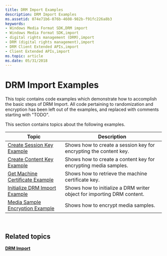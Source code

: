```yaml
---
title: DRM Import Examples
description: DRM Import Examples
ms.assetid: 074e71b6-076b-4608-982b-f91fc226a8b3
keywords:
- Windows Media Format SDK,DRM import
- Windows Media Format SDK,import
- digital rights management (DRM),import
- DRM (digital rights management),import
- DRM Client Extended APIs,import
- Client Extended APIs,import
ms.topic: article
ms.date: 05/31/2018
---
```


# DRM Import Examples

This topic contains code examples which demonstrate how to accomplish the basic steps of DRM Import. All code pertaining to randomization and encryption has been left out of the examples, and replaced with comments starting with "TODO".

This section contains topics about the following examples.



| Topic                                                                  | Description                                                            |
|------------------------------------------------------------------------|------------------------------------------------------------------------|
| [Create Session Key Example](create-session-key-example.md)           | Shows how to create a session key for encrypting the content key.      |
| [Create Content Key Example](create-content-key-example.md)           | Shows how to create a content key for encrypting media samples.        |
| [Get Machine Certificate Example](get-machine-certificate-example.md) | Shows how to retrieve the machine certificate key.                     |
| [Initialize DRM Import Example](initialize-drm-import-example.md)     | Shows how to initialize a DRM writer object for importing DRM content. |
| [Media Sample Encryption Example](media-sample-encryption-example.md) | Shows how to encrypt media samples.                                    |



 

## Related topics

<dl> <dt>

[**DRM Import**](drm-import.md)
</dt> </dl>

 

 




